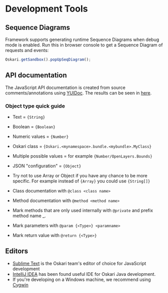 # Development Tools

## Sequence Diagrams

Framework supports generating runtime Sequence Diagrams when debug mode is enabled. Run this in browser console to get a Sequence Diagram of requests and events:

```javascript
Oskari.getSandbox().popUpSeqDiagram();
```

## API documentation

The JavaScript API documentation is created from source comments/annotations using [​YUIDoc](http://yui.github.io/yuidoc/). The results can be seen in [here](http://demo.paikkatietoikkuna.fi/Oskari/latest/api/).

### Object type quick guide

* Text = `{String}`
* Boolean = `{Boolean}`
* Numeric values = `{Number}`
* Oskari class = `{Oskari.<mynamespace>.bundle.<mybundle>.MyClass}`
* Multiple possible values = for example `{Number/OpenLayers.Bounds}`
* JSON "configuration" = `{Object}`
* Try not to use Array or Object if you have any chance to be more specific. For example instead of `{Array}` you could use `{String[]}`

* Class documentation with `@class <class name>`
* Method documentation with `@method <method name>`
* Mark methods that are only used internally with `@private` and prefix method name _.
* Mark parameters with `@param {<Type>} <paramname>`
* Mark return value with `@return {<Type>}`

## Editors

* [Sublime Text](http://www.sublimetext.com/) is the Oskari team's editor of choice for JavaScript development
* [IntelliJ IDEA](http://www.jetbrains.com/idea/) has been found useful IDE for Oskari Java development.
* If you're developing on a Windows machine, we recommend using [Cygwin](http://cygwin.com/)